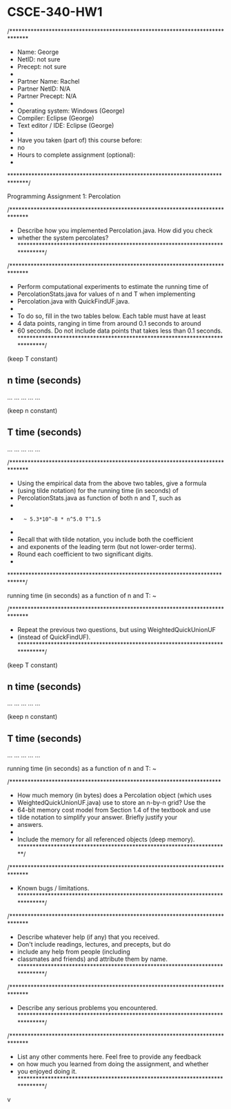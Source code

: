 # CSCE-340-HW1
/******************************************************************************
 *  Name:     George
 *  NetID:    not sure
 *  Precept:  not sure
 *
 *  Partner Name:    Rachel
 *  Partner NetID:   N/A
 *  Partner Precept: N/A
 * 
 *  Operating system: Windows (George)
 *  Compiler: Eclipse (George)
 *  Text editor / IDE:  Eclipse (George)
 *
 *  Have you taken (part of) this course before:
 *  no
 *  Hours to complete assignment (optional):
 *
 ******************************************************************************/

Programming Assignment 1: Percolation


/******************************************************************************
 *  Describe how you implemented Percolation.java. How did you check
 *  whether the system percolates?
 *****************************************************************************/



/******************************************************************************
 *  Perform computational experiments to estimate the running time of
 *  PercolationStats.java for values of n and T when implementing
 *  Percolation.java with QuickFindUF.java.
 *
 *  To do so, fill in the two tables below. Each table must have at least
 *  4 data points, ranging in time from around 0.1 seconds to around
 *  60 seconds. Do not include data points that takes less than 0.1 seconds.
 *****************************************************************************/

(keep T constant)

 n          time (seconds)
------------------------------
...
...
...
...
...


(keep n constant)

 T          time (seconds)
------------------------------
...
...
...
...
...


/******************************************************************************
 *  Using the empirical data from the above two tables, give a formula 
 *  (using tilde notation) for the running time (in seconds) of
 *  PercolationStats.java as function of both n and T, such as
 *
 *       ~ 5.3*10^-8 * n^5.0 T^1.5
 *
 *  Recall that with tilde notation, you include both the coefficient
 *  and exponents of the leading term (but not lower-order terms).
 *  Round each coefficient to two significant digits.
 *
 *****************************************************************************/

running time (in seconds) as a function of n and T:  ~ 


/******************************************************************************
 *  Repeat the previous two questions, but using WeightedQuickUnionUF
 *  (instead of QuickFindUF).
 *****************************************************************************/

(keep T constant)

 n         time (seconds)
------------------------------
...
...
...
...
...


(keep n constant)

 T          time (seconds)
------------------------------
...
...
...
...
...


running time (in seconds) as a function of n and T:  ~ 


/**********************************************************************
 *  How much memory (in bytes) does a Percolation object (which uses
 *  WeightedQuickUnionUF.java) use to store an n-by-n grid? Use the
 *  64-bit memory cost model from Section 1.4 of the textbook and use
 *  tilde notation to simplify your answer. Briefly justify your
 *  answers.
 *
 *  Include the memory for all referenced objects (deep memory).
 **********************************************************************/











 
/******************************************************************************
 *  Known bugs / limitations.
 *****************************************************************************/




/******************************************************************************
 *  Describe whatever help (if any) that you received.
 *  Don't include readings, lectures, and precepts, but do
 *  include any help from people (including
 *  classmates and friends) and attribute them by name.
 *****************************************************************************/


/******************************************************************************
 *  Describe any serious problems you encountered.                    
 *****************************************************************************/




/******************************************************************************
 *  List any other comments here. Feel free to provide any feedback   
 *  on how much you learned from doing the assignment, and whether    
 *  you enjoyed doing it.                                             
 *****************************************************************************/

v
